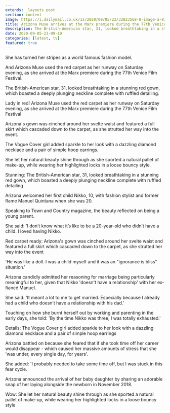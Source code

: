 ```yaml
---
extends: _layouts.post
section: content
image: https://i.dailymail.co.uk/1s/2020/09/05/23/32823568-0-image-a-83_1599343650517.jpg 
title: Arizona Muse arrives at the Marx premiere during the 77th Venice Film Festival 
description: The British-American star, 31, looked breathtaking in a stunning red gown, which boasted a deeply plunging neckline complete with ruffled detailing. 
date: 2020-09-05-23-09-10 
categories: [latest, tv] 
featured: true 
--- 
```

She has turned her stripes as a world famous fashion model.

And Arizona Muse used the red carpet as her runway on Saturday evening, as she arrived at the Marx premiere during the 77th Venice Film Festival.

The British-American star, 31, looked breathtaking in a stunning red gown, which boasted a deeply plunging neckline complete with ruffled detailing.

Lady in red! Arizona Muse used the red carpet as her runway on Saturday evening, as she arrived at the Marx premiere during the 77th Venice Film Festival

Arizona's gown was cinched around her svelte waist and featured a full skirt which cascaded down to the carpet, as she strutted her way into the event.

The Vogue Cover girl added sparkle to her look with a dazzling diamond necklace and a pair of simple hoop earrings.

She let her natural beauty shine through as she sported a natural pallet of make-up, while wearing her highlighted locks in a loose bouncy style. 

Stunning: The British-American star, 31, looked breathtaking in a stunning red gown, which boasted a deeply plunging neckline complete with ruffled detailing

Arizona welcomed her first child Nikko, 10, with fashion stylist and former flame Manuel Quintana when she was 20.

Speaking to Town and Country magazine, the beauty reflected on being a young parent.

She said: 'I don’t know what it’s like to be a 20-year-old who didn’t have a child. I loved having Nikko.

Red carpet ready: Arizona's gown was cinched around her svelte waist and featured a full skirt which cascaded down to the carpet, as she strutted her way into the event

'He was like a doll. I was a child myself and it was an "ignorance is bliss" situation.'

Arizona candidly admitted her reasoning for marriage being particularly meaningful to her, given that Nikko 'doesn't have a relationship' with her ex-fiancé Manuel.

She said: 'It meant a lot to me to get married. Especially because I already had a child who doesn’t have a relationship with his dad.'

Touching on how she burnt herself out by working and parenting in the early days, she told: 'By the time Nikko was three, I was totally exhausted.'

Details: The Vogue Cover girl added sparkle to her look with a dazzling diamond necklace and a pair of simple hoop earrings

Arizona battled on because she feared that if she took time off her career would disappear - which caused her massive amounts of stress that she 'was under, every single day, for years'.

She added: 'I probably needed to take some time off, but I was stuck in this fear cycle.

Arizona announced the arrival of her baby daughter by sharing an adorable snap of her laying alongside the newborn in November 2018.

Wow: She let her natural beauty shine through as she sported a natural pallet of make-up, while wearing her highlighted locks in a loose bouncy style

